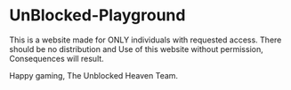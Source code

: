 # UnBlocked-Playground
  This is a website made for ONLY individuals with requested access. 
  There should be no distribution and Use of this website without permission, Consequences will result.

  Happy gaming,
    The Unblocked Heaven Team.
